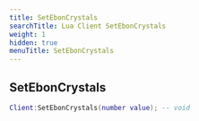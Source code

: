 ```yaml
---
title: SetEbonCrystals
searchTitle: Lua Client SetEbonCrystals
weight: 1
hidden: true
menuTitle: SetEbonCrystals
---
```

## SetEbonCrystals
```lua
Client:SetEbonCrystals(number value); -- void
```